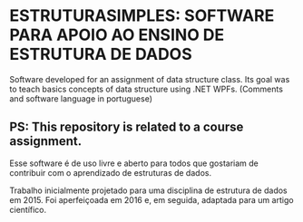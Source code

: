 # ESTRUTURASIMPLES: SOFTWARE PARA APOIO AO ENSINO DE ESTRUTURA DE DADOS

Software developed for an assignment of data structure class.
Its goal was to teach basics concepts of data structure using .NET WPFs.
(Comments and software language in portuguese)

PS: This repository is related to a course assignment.
---

Esse software é de uso livre e aberto para todos que gostariam de contribuir com o aprendizado de estruturas de dados.

Trabalho inicialmente projetado para uma disciplina de estrutura de dados em 2015.
Foi aperfeiçoada em 2016 e, em seguida, adaptada para um artigo científico.
